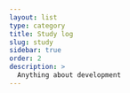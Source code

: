```yaml
---
layout: list
type: category
title: Study log
slug: study
sidebar: true
order: 2
description: >
  Anything about development
---
```

